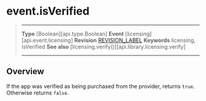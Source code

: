 
# event.isVerified

> --------------------- ------------------------------------------------------------------------------------------
> __Type__              [Boolean][api.type.Boolean]
> __Event__             [licensing][api.event.licensing]
> __Revision__          [REVISION_LABEL](REVISION_URL)
> __Keywords__          licensing, isVerified
> __See also__          [licensing.verify()][api.library.licensing.verify]
> --------------------- ------------------------------------------------------------------------------------------


## Overview

If the app was verified as being purchased from the provider, returns `true`. Otherwise returns `false`.